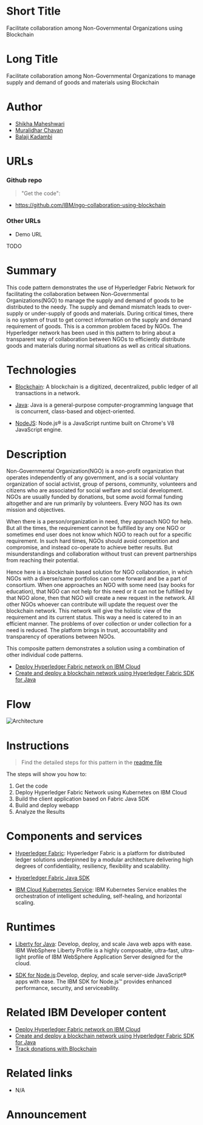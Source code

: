 # Short Title

Facilitate collaboration among Non-Governmental Organizations using Blockchain



# Long Title

Facilitate collaboration among Non-Governmental Organizations to manage supply and demand of goods and materials using Blockchain


# Author


* [Shikha Maheshwari](https://www.linkedin.com/in/shikha-maheshwari) 
* [Muralidhar Chavan](https://www.linkedin.com/in/muralidhar-chavan-3335b638/) 
* [Balaji Kadambi](https://www.linkedin.com/in/balaji-kadambi-1519223/)


# URLs

### Github repo

> "Get the code": 
* https://github.com/IBM/ngo-collaboration-using-blockchain

### Other URLs

* Demo URL

TODO

# Summary

This code pattern demonstrates the use of Hyperledger Fabric Network for facilitating the collaboration between Non-Governmental Organizations(NGO) to manage the supply and demand of goods to be distributed to the needy. The supply and demand mismatch leads to over-supply or under-supply of goods and materials. During critical times, there is no system of trust to get correct information on the supply and demand requirement of goods. This is a common problem faced by NGOs. The Hyperledger network has been used in this pattern to bring about a transparent way of collaboration between NGOs to efficiently distribute goods and materials during normal situations as well as critical situations.

# Technologies

* [Blockchain](https://en.wikipedia.org/wiki/Blockchain): A blockchain is a digitized, decentralized, public ledger of all transactions in a network.

* [Java](https://en.wikipedia.org/wiki/Java_(programming_language)): Java is a general-purpose computer-programming language that is concurrent, class-based and object-oriented.

* [NodeJS](https://nodejs.org/en/): Node.js® is a JavaScript runtime built on Chrome's V8 JavaScript engine.


# Description

Non-Governmental Organization(NGO) is a non-profit organization that operates independently of any government, and is a social voluntary organization of social activist, group of persons, community, volunteers and citizens who are associated for social welfare and social development. NGOs are usually funded by donations, but some avoid formal funding altogether and are run primarily by volunteers. Every NGO has its own mission and objectives.

When there is a person/organization in need, they approach NGO for help. But all the times, the requirement cannot be fulfilled by any one NGO or sometimes end user does not know which NGO to reach out for a specific requirement. In such hard times, NGOs should avoid competition and compromise, and instead co-operate to achieve better results. But misunderstandings and collaboration without trust can prevent partnerships from reaching their potential.

Hence here is a blockchain based solution for NGO collaboration, in which NGOs with a diverse/same portfolios can come forward and be a part of consortium. When one approaches an NGO with some need (say books for education), that NGO can not help for this need or it can not be fulfilled by that NGO alone, then that NGO will create a new request in the network. All other NGOs whoever can contribute will update the request over the blockchain network. This network will give the holistic view of the requirement and its current status. This way a need is catered to in an efficient manner. The problems of over collection or under collection for a need is reduced. The platform brings in trust, accountability and transparency of operations between NGOs.

This composite pattern demonstrates a solution using a combination of other individual code patterns.
- [Deploy Hyperledger Fabric network on IBM Cloud](https://github.com/IBM/blockchain-network-on-kubernetes)
- [Create and deploy a blockchain network using Hyperledger Fabric SDK for Java](https://github.com/IBM/blockchain-application-using-fabric-java-sdk)

# Flow

![Architecture](https://github.com/IBM/ngo-collaboration-using-blockchain/blob/master/images/architecture.png)


# Instructions

> Find the detailed steps for this pattern in the [readme file](https://github.com/IBM/ngo-collaboration-using-blockchain/blob/master/README.md) 

The steps will show you how to:

1. Get the code
2. Deploy Hyperledger Fabric Network using Kubernetes on IBM Cloud
3. Build the client application based on Fabric Java SDK
4. Build and deploy webapp
5. Analyze the Results

# Components and services

* [Hyperledger Fabric](https://hyperledger-fabric.readthedocs.io/): Hyperledger Fabric is a platform for distributed ledger solutions underpinned by a modular architecture delivering high degrees of confidentiality, resiliency, flexibility and scalability.

* [Hyperledger Fabric Java SDK](https://github.com/hyperledger/fabric-sdk-java)

* [IBM Cloud Kubernetes Service](https://cloud.ibm.com/containers-kubernetes/catalog/cluster): IBM Kubernetes Service enables the orchestration of intelligent scheduling, self-healing, and horizontal scaling.

# Runtimes

* [Liberty for Java](https://console.bluemix.net/catalog/starters/liberty-for-java): Develop, deploy, and scale Java web apps with ease. IBM WebSphere Liberty Profile is a highly composable, ultra-fast, ultra-light profile of IBM WebSphere Application Server designed for the cloud.

* [SDK for Node.js](https://console.bluemix.net/catalog/starters/sdk-for-nodejs):Develop, deploy, and scale server-side JavaScript® apps with ease. The IBM SDK for Node.js™ provides enhanced performance, security, and serviceability.

# Related IBM Developer content

* [Deploy Hyperledger Fabric network on IBM Cloud](https://github.com/IBM/blockchain-network-on-kubernetes)
* [Create and deploy a blockchain network using Hyperledger Fabric SDK for Java](https://github.com/IBM/blockchain-application-using-fabric-java-sdk)
* [Track donations with Blockchain](https://developer.ibm.com/patterns/track-donations-blockchain/)

# Related links

* N/A

# Announcement



